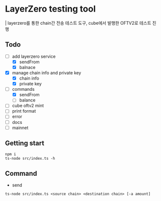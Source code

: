 # LayerZero testing tool
| layerzero를 통한 chain간 전송 테스트 도구, cube에서 발행한 OFTV2로 테스트 진행
## Todo
- [ ] add layerzero service
    - [x] sendFrom
    - [x] balnace
- [x] manage chain info and private key
    - [x] chain info
    - [x] private key
- [ ] commands
    - [x] sendFrom
    - [ ] balance
- [ ] cube oftv2 mint
- [ ] print format
- [ ] error
- [ ] docs
- [ ] mainnet

## Getting start
``` shell
npm i
ts-node src/index.ts -h
```

## Command
- send
```
ts-node src/index.ts <source chain> <destination chain> [-a amount]
```
